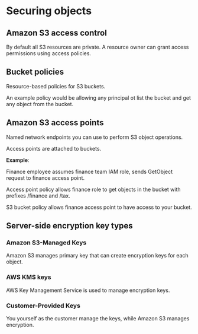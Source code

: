 # Securing objects

## Amazon S3 access control

By default all S3 resources are private. A resource owner can grant access permissions using access policies.

## Bucket policies

Resource-based policies for S3 buckets.

An example policy would be allowing any principal ot list the bucket and get any object from the bucket.

## Amazon S3 access points

Named network endpoints you can use to perform S3 object operations.

Access points are attached to buckets.

**Example**:

Finance employee assumes finance team IAM role, sends GetObject request to finance access point.

Access point policy allows finance role to get objects in the bucket with prefixes /finance and /tax.

S3 bucket policy allows finance access point to have access to your bucket.

## Server-side encryption key types

### Amazon S3-Managed Keys

Amazon S3 manages primary key that can create encryption keys for each object.

### AWS KMS keys

AWS Key Management Service is used to manage encryption keys.

### Customer-Provided Keys

You yourself as the customer manage the keys, while Amazon S3 manages encryption.

